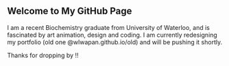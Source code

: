 ## Welcome to My GitHub Page

I am a recent Biochemistry graduate from University of Waterloo, and is fascinated by art animation, design and coding. I am currently redesigning my portfolio (old one @wlwapan.github.io/old) and will be pushing it shortly. 

Thanks for dropping by !!
